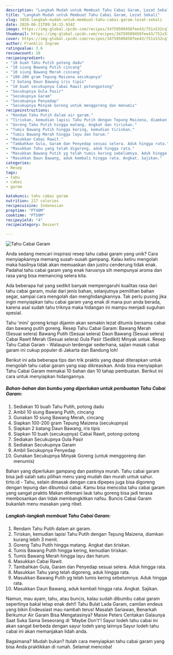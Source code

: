 ```yaml
---
description: "Langkah Mudah untuk Membuat Tahu Cabai Garam, Lezat Sekali"
title: "Langkah Mudah untuk Membuat Tahu Cabai Garam, Lezat Sekali"
slug: 3458-langkah-mudah-untuk-membuat-tahu-cabai-garam-lezat-sekali
date: 2020-06-21T09:34:15.934Z
image: https://img-global.cpcdn.com/recipes/34759509450fee43/751x532cq70/tahu-cabai-garam-foto-resep-utama.jpg
thumbnail: https://img-global.cpcdn.com/recipes/34759509450fee43/751x532cq70/tahu-cabai-garam-foto-resep-utama.jpg
cover: https://img-global.cpcdn.com/recipes/34759509450fee43/751x532cq70/tahu-cabai-garam-foto-resep-utama.jpg
author: Franklin Ingram
ratingvalue: 3.6
reviewcount: 10
recipeingredient:
- "10 buah Tahu Putih potong dadu"
- "10 siung Bawang Putih cincang"
- "10 siung Bawang Merah cincang"
- "100-200 gram Tepung Maizena secukupnya"
- "2 batang Daun Bawang iris tipis"
- "10 buah secukupnya Cabai Rawit potongpotong"
- "Secukupnya Gula Pasir"
- "Secukupnya Garam"
- "Secukupnya Penyedap"
- "Secukupnya Minyak Goreng untuk menggoreng dan menumis"
recipeinstructions:
- "Rendam Tahu Putih dalam air garam."
- "Tiriskan, kemudian lapisi Tahu Putih dengan Tepung Maizena, diamkan kurang lebih 3 menit."
- "Goreng Tahu Putih hingga matang. Angkat dan tiriskan."
- "Tumis Bawang Putih hingga kering, kemudian tiriskan."
- "Tumis Bawang Merah hingga layu dan harum."
- "Masukkan Cabai Rawit."
- "Tambahkan Gula, Garam dan Penyedap sesuai selera. Aduk hingga rata."
- "Masukkan Tahu yang telah digoreng, aduk hingga rata."
- "Masukkan Bawang Putih yg telah tumis kering sebelumnya. Aduk hingga rata."
- "Masukkan Daun Bawang, aduk kembali hingga rata. Angkat. Sajikan."
categories:
- Resep
tags:
- tahu
- cabai
- garam

katakunci: tahu cabai garam 
nutrition: 217 calories
recipecuisine: Indonesian
preptime: "PT40M"
cooktime: "PT50M"
recipeyield: "4"
recipecategory: Dessert

---
```



![Tahu Cabai Garam](https://img-global.cpcdn.com/recipes/34759509450fee43/751x532cq70/tahu-cabai-garam-foto-resep-utama.jpg)

Anda sedang mencari inspirasi resep tahu cabai garam yang unik? Cara menyiapkannya memang susah-susah gampang. Kalau keliru mengolah maka hasilnya tidak akan memuaskan dan justru cenderung tidak enak. Padahal tahu cabai garam yang enak harusnya sih mempunyai aroma dan rasa yang bisa memancing selera kita.

Ada beberapa hal yang sedikit banyak mempengaruhi kualitas rasa dari tahu cabai garam, mulai dari jenis bahan, selanjutnya pemilihan bahan segar, sampai cara mengolah dan menghidangkannya. Tak perlu pusing jika ingin menyiapkan tahu cabai garam yang enak di mana pun anda berada, karena asal sudah tahu triknya maka hidangan ini mampu menjadi suguhan spesial.

Tahu &#39;mini&#39; goreng krispi dijamin akan semakin lezat ditumis bersama cabai dan bawang putih goreng. Resep Tahu Cabai Garam: Bawang Merah (Sesuai selera) Bawang Putih (Sesuai selera) Daun Bawang (Sesuai selera) Cabai Rawit Merah (Sesuai selera) Gula Pasir (Sedikit) Minyak untuk. Resep Tahu Cabai Garam - Walaupun terdengar sederhana, sajian masak cabai garam ini cukup populer di Jakarta dan Bandung loh!


Berikut ini ada beberapa tips dan trik praktis yang dapat diterapkan untuk mengolah tahu cabai garam yang siap dikreasikan. Anda bisa menyiapkan Tahu Cabai Garam memakai 10 bahan dan 10 tahap pembuatan. Berikut ini cara untuk menyiapkan hidangannya.

<!--inarticleads1-->

##### Bahan-bahan dan bumbu yang diperlukan untuk pembuatan Tahu Cabai Garam:

1. Sediakan 10 buah Tahu Putih, potong dadu
1. Ambil 10 siung Bawang Putih, cincang
1. Gunakan 10 siung Bawang Merah, cincang
1. Siapkan 100-200 gram Tepung Maizena (secukupnya)
1. Siapkan 2 batang Daun Bawang, iris tipis
1. Siapkan 10 buah (secukupnya) Cabai Rawit, potong-potong
1. Sediakan Secukupnya Gula Pasir
1. Sediakan Secukupnya Garam
1. Ambil Secukupnya Penyedap
1. Gunakan Secukupnya Minyak Goreng (untuk menggoreng dan menumis)


Bahan yang diperlukan gampang dan pastinya murah. Tahu cabai garam bisa jadi salah satu pilihan menu yang mudah dan murah untuk sahur. tirto.id - Tahu, selain dimasak dengan cara dipepes juga bisa digoreng dengan tepung dan dibumbui cabai. Kamu bisa mencoba tahu cabai garam yang sangat praktis Makan ditemani lauk tahu goreng bisa jadi terasa membosankan dan tidak membangkitkan nafsu. Buncis Cabai Garam bukanlah menu masakan yang ribet. 

<!--inarticleads2-->

##### Langkah-langkah membuat Tahu Cabai Garam:

1. Rendam Tahu Putih dalam air garam.
1. Tiriskan, kemudian lapisi Tahu Putih dengan Tepung Maizena, diamkan kurang lebih 3 menit.
1. Goreng Tahu Putih hingga matang. Angkat dan tiriskan.
1. Tumis Bawang Putih hingga kering, kemudian tiriskan.
1. Tumis Bawang Merah hingga layu dan harum.
1. Masukkan Cabai Rawit.
1. Tambahkan Gula, Garam dan Penyedap sesuai selera. Aduk hingga rata.
1. Masukkan Tahu yang telah digoreng, aduk hingga rata.
1. Masukkan Bawang Putih yg telah tumis kering sebelumnya. Aduk hingga rata.
1. Masukkan Daun Bawang, aduk kembali hingga rata. Angkat. Sajikan.


Namun, mau ayam, tahu, atau buncis, kalau sudah dibumbu cabai garam sepertinya bakal tetap enak deh!! Tahu Bulat Lada Garam, camilan endeus yang bikin Endeusiast mau nambah terus! Masalah Sariawan, Benarkah Berkumur Air Garam Bisa Mengatasinya? Maisie Peters Ceritakan Galaunya Saat Suka Sama Seseorang di &#39;Maybe Don&#39;t&#39;! Sayur lodeh tahu cabai ini akan sangat berbeda dengan sayur lodeh yang lainnya Sayur lodeh tahu cabai ini akan memanjakan lidah anda. 

Bagaimana? Mudah bukan? Itulah cara menyiapkan tahu cabai garam yang bisa Anda praktikkan di rumah. Selamat mencoba!
